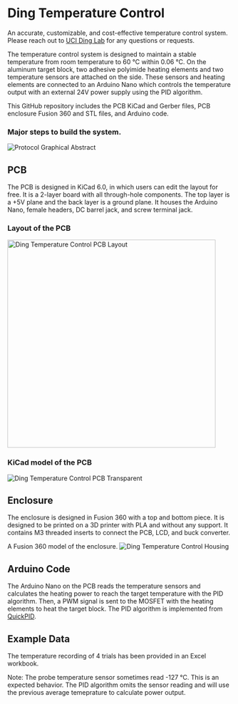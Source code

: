 # Ding Temperature Control
An accurate, customizable, and cost-effective temperature control system.
Please reach out to [UCI Ding Lab](https://www.ding.eng.uci.edu) for any questions or requests. 

The temperature control system is designed to maintain a stable temperature from room temperature to 60 °C within 0.06 °C. On the aluminum target block, two adhesive polyimide heating elements and two temperature sensors are attached on the side. These sensors and heating elements are connected to an Arduino Nano which controls the temperature output with an external 24V power supply using the PID algorithm. 

This GitHub repository includes the PCB KiCad and Gerber files, PCB enclosure Fusion 360 and STL files, and Arduino code.

### Major steps to build the system.
![Protocol Graphical Abstract](https://github.com/UCI-Ding-Lab/Temperature-Control/assets/18509861/f62a3cb3-b496-48d2-9e7a-cf232f32378a)

## PCB
The PCB is designed in KiCad 6.0, in which users can edit the layout for free. It is a 2-layer board with all through-hole components. 
The top layer is a +5V plane and the back layer is a ground plane. 
It houses the Arduino Nano, female headers, DC barrel jack, and screw terminal jack.

### Layout of the PCB
<img width="467" alt="Ding Temperature Control PCB Layout" src="https://github.com/UCI-Ding-Lab/Temperature-Control/assets/18509861/c2fbfb6e-abaf-4f37-87ea-2d1a9d269fc5">

### KiCad model of the PCB
![Ding Temperature Control PCB Transparent](https://github.com/UCI-Ding-Lab/Temperature-Control/assets/18509861/287069da-e2cb-484a-8604-a7f40e08ee17)

## Enclosure
The enclosure is designed in Fusion 360 with a top and bottom piece. It is designed to be printed on a 3D printer with PLA and without any support. 
It contains M3 threaded inserts to connect the PCB, LCD, and buck converter. 

A Fusion 360 model of the enclosure.
![Ding Temperature Control Housing](https://github.com/UCI-Ding-Lab/Temperature-Control/assets/18509861/8f1781f5-2730-48d2-a911-ddc5892c7245)

## Arduino Code
The Arduino Nano on the PCB reads the temperature sensors and calculates the heating power to reach the target temperature with the PID algorithm. 
Then, a PWM signal is sent to the MOSFET with the heating elements to heat the target block.
The PID algorithm is implemented from [QuickPID](https://github.com/Dlloydev/QuickPID).

## Example Data
The temperature recording of 4 trials has been provided in an Excel workbook. 

Note: The probe temperature sensor sometimes read -127 °C. This is an expected behavior. The PID algorithm omits the sensor reading and will use the previous average temeprature to calculate power output.
